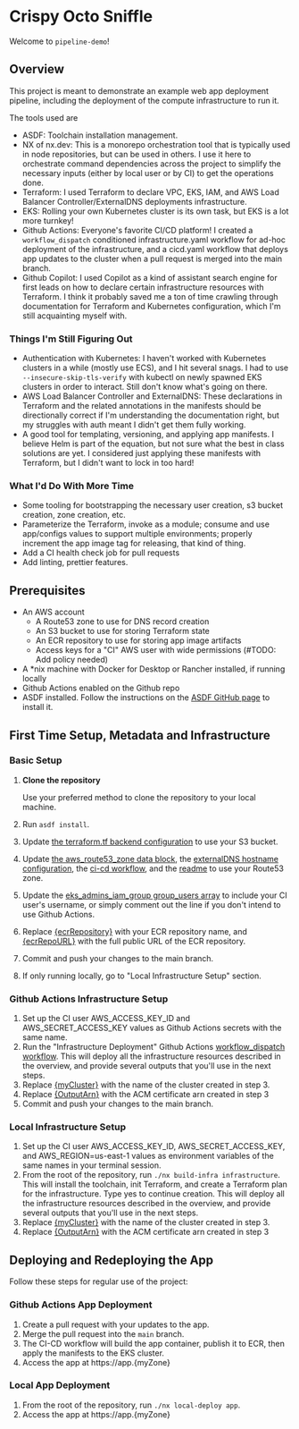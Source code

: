# Crispy Octo Sniffle

Welcome to `pipeline-demo`!

## Overview

This project is meant to demonstrate an example web app deployment pipeline, including the deployment of the compute infrastructure to run it. 

The tools used are

- ASDF: Toolchain installation management. 
- NX of nx.dev: This is a monorepo orchestration tool that is typically used in node repositories, but can be used in others. I use it here to orchestrate command dependencies across the project to simplify the necessary inputs (either by local user or by CI) to get the operations done. 
- Terraform: I used Terraform to declare VPC, EKS, IAM, and AWS Load Balancer Controller/ExternalDNS deployments infrastructure.
- EKS: Rolling your own Kubernetes cluster is its own task, but EKS is a lot more turnkey!
- Github Actions: Everyone's favorite CI/CD platform! I created a `workflow_dispatch` conditioned infrastructure.yaml workflow for ad-hoc deployment of the infrastructure, and a cicd.yaml workflow that deploys app updates to the cluster when a pull request is merged into the main branch. 
- Github Copilot: I used Copilot as a kind of assistant search engine for first leads on how to declare certain infrastructure resources with Terraform. I think it probably saved me a ton of time crawling through documentation for Terraform and Kubernetes configuration, which I'm still acquainting myself with. 

### Things I'm Still Figuring Out

- Authentication with Kubernetes: I haven't worked with Kubernetes clusters in a while (mostly use ECS), and I hit several snags. I had to use `--insecure-skip-tls-verify` with kubectl on newly spawned EKS clusters in order to interact. Still don't know what's going on there. 
- AWS Load Balancer Controller and ExternalDNS: These declarations in Terraform and the related annotations in the manifests should be directionally correct if I'm understanding the documentation right, but my struggles with auth meant I didn't get them fully working. 
- A good tool for templating, versioning, and applying app manifests. I believe Helm is part of the equation, but not sure what the best in class solutions are yet. I considered just applying these manifests with Terraform, but I didn't want to lock in too hard! 

### What I'd Do With More Time

- Some tooling for bootstrapping the necessary user creation, s3 bucket creation, zone creation, etc. 
- Parameterize the Terraform, invoke as a module; consume and use app/configs values to support multiple environments; properly increment the app image tag for releasing, that kind of thing.
- Add a CI health check job for pull requests
- Add linting, prettier features. 


## Prerequisites

- An AWS account
   - A Route53 zone to use for DNS record creation
   - An S3 bucket to use for storing Terraform state
   - An ECR repository to use for storing app image artifacts
   - Access keys for a "CI" AWS user with wide permissions (#TODO: Add policy needed)
- A *nix machine with Docker for Desktop or Rancher installed, if running locally
- Github Actions enabled on the Github repo 
- ASDF installed. Follow the instructions on the [ASDF GitHub page](https://github.com/asdf-vm/asdf) to install it.


## First Time Setup, Metadata and Infrastructure

### Basic Setup

1. **Clone the repository**

   Use your preferred method to clone the repository to your local machine.
2. Run `asdf install`.
2. Update [the terraform.tf backend configuration](./packages/infrastructure/terraform.tf#L6) to use your S3 bucket.
3. Update [the aws_route53_zone data block](./packages/infrastructure/ingress.tf#L101), the [externalDNS hostname configuration](./packages/manifests/ingress.yaml#L7), the [ci-cd workflow](./.github/workflows/ci-cd.yml#L42), and the [readme](./README.md#github-actions-app-deployment) to use your Route53 zone.
4. Update the [eks_admins_iam_group group_users array](./packages/infrastructure/main.tf#L206) to include your CI user's username, or simply comment out the line if you don't intend to use Github Actions. 
5. Replace [{ecrRepository}](./packages/app/project.json#L10) with your ECR repository name, and [{ecrRepoURL}](./packages/manifests/deployment.yaml#L17) with the full public URL of the ECR repository. 
6. Commit and push your changes to the main branch.
7. If only running locally, go to "Local Infrastructure Setup" section.


### Github Actions Infrastructure Setup

1. Set up the CI user AWS_ACCESS_KEY_ID and AWS_SECRET_ACCESS_KEY values as Github Actions secrets with the same name.
2. Run the "Infrastructure Deployment" Github Actions [workflow_dispatch workflow](https://docs.github.com/en/actions/using-workflows/manually-running-a-workflow). This will deploy all the infrastructure resources described in the overview, and provide several outputs that you'll use in the next steps. 
3. Replace [{myCluster}](./packages/manifests/project.json#L206) with the name of the cluster created in step 3. 
4. Replace [{OutputArn}](./packages/manifests/ingress.yaml#L6) with the ACM certificate arn created in step 3
5. Commit and push your changes to the main branch.

### Local Infrastructure Setup

1. Set up the CI user AWS_ACCESS_KEY_ID, AWS_SECRET_ACCESS_KEY, and AWS_REGION=us-east-1 values as environment variables of the same names in your terminal session. 
2. From the root of the repository, run `./nx build-infra infrastructure`. This will install the toolchain, init Terraform, and create a Terraform plan for the infrastructure. Type yes to continue creation. This will deploy all the infrastructure resources described in the overview, and provide several outputs that you'll use in the next steps. 
3. Replace [{myCluster}](./packages/manifests/project.json#L206) with the name of the cluster created in step 3. 
4. Replace [{OutputArn}](./packages/manifests/ingress.yaml#L6) with the ACM certificate arn created in step 3


## Deploying and Redeploying the App

Follow these steps for regular use of the project:

### Github Actions App Deployment

1. Create a pull request with your updates to the app.
2. Merge the pull request into the `main` branch.
3. The CI-CD workflow will build the app container, publish it to ECR, then apply the manifests to the EKS cluster.
4. Access the app at https://app.{myZone}

### Local App Deployment

1. From the root of the repository, run `./nx local-deploy app`. 
2. Access the app at https://app.{myZone}

